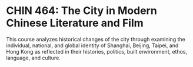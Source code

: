 # CHIN 464: The City in Modern Chinese Literature and Film

This course analyzes historical changes of the city through examining the individual, national, and global identity of Shanghai, Beijing, Taipei, and Hong Kong as reflected in their histories, politics, built environment, ethos, language, and culture.